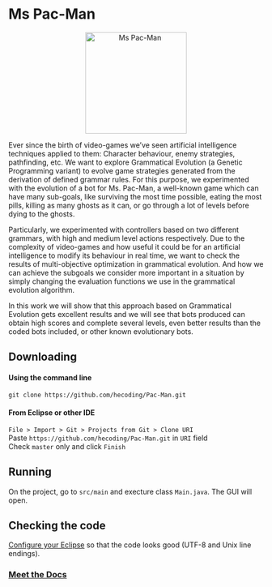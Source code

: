 Ms Pac-Man
====
<p align="center"><img src="http://gamewires.com/Images/Posts/32542_banner.jpg" height='200' alt="Ms Pac-Man"/></p>

Ever since the birth of video-games we’ve seen artificial intelligence techniques applied to them: Character behaviour, enemy strategies, pathfinding, etc. We want to explore Grammatical Evolution (a Genetic Programming variant) to evolve game strategies generated from the derivation of defined grammar rules. For this purpose, we experimented with the evolution of a bot for Ms. Pac-Man, a well-known game which can have many sub-goals, like surviving the most time possible, eating the most pills, killing as many ghosts as it can, or go through a lot of levels before dying to the ghosts.

Particularly, we experimented with controllers based on two different grammars, with high and medium level actions respectively. Due to the complexity of video-games and how useful it could be for an artificial intelligence to modify its behaviour in real time, we want to check the results of multi-objective optimization in grammatical evolution. And how we can achieve the subgoals we consider more important in a situation by simply changing the evaluation functions we use in the grammatical evolution algorithm.

In this work we will show that this approach based on Grammatical Evolution gets excellent results and we will see that bots produced can obtain high scores and complete several levels, even better results than the coded bots included, or other known evolutionary bots.


## Downloading
#### Using the command line
`git clone https://github.com/hecoding/Pac-Man.git`
#### From Eclipse or other IDE
`File > Import > Git > Projects from Git > Clone URI`  
Paste `https://github.com/hecoding/Pac-Man.git` in `URI` field  
Check `master` only and click `Finish`  

## Running
On the project, go to `src/main` and execture class `Main.java`. The GUI will open.

## Checking the code
[Configure your Eclipse](https://github.com/hecoding/Pac-Man/wiki/%5BHOW-TO%5D-Configurar-Eclipse) so that the code looks good (UTF-8 and Unix line endings).

### [Meet the Docs](https://github.com/hecoding/Pac-Man/wiki)
